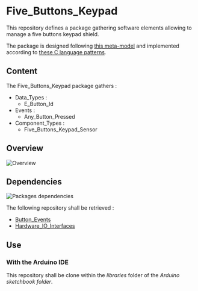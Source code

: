# Five_Buttons_Keypad

This repository defines a package gathering software elements allowing to manage a five buttons
keypad shield.

The package is designed following
[this meta-model](https://github.com/HomeMadeBots/Embedded_Software_Meta_Model) and implemented
according to [these C language
patterns](https://github.com/HomeMadeBots/C-language-patterns-for-Embedded-Software-Meta-Model).

## Content

The Five_Buttons_Keypad package gathers :
* Data_Types :
  * E_Button_Id
* Events :
  * Any_Button_Pressed
* Component_Types :
  * Five_Buttons_Keypad_Sensor

## Overview

![Overview](http://www.plantuml.com/plantuml/proxy?cache=no&src=https://raw.github.com/HomeMadeBots/Five_Buttons_Keypad/master/doc/overview.puml)

## Dependencies

![Packages dependencies](http://www.plantuml.com/plantuml/proxy?cache=no&src=https://raw.github.com/HomeMadeBots/Five_Buttons_Keypad/master/doc/dependencies.puml)

The following repository shall be retrieved :
* [Button_Events](https://github.com/HomeMadeBots/Button_Events)
* [Hardware_IO_Interfaces](https://github.com/HomeMadeBots/Hardware_IO_Interfaces)

## Use

### With the Arduino IDE

This repository shall be clone within the _libraries_ folder of the _Arduino sketchbook folder_.